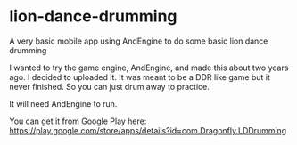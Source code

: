 lion-dance-drumming
===================

A very basic mobile app using AndEngine to do some basic lion dance drumming

I wanted to try the game engine, AndEngine, and made this about two years ago. I decided to uploaded it.
It was meant to be a DDR like game but it never finished. So you can just drum away to practice.

It will need AndEngine to run.

You can get it from Google Play here: https://play.google.com/store/apps/details?id=com.Dragonfly.LDDrumming
